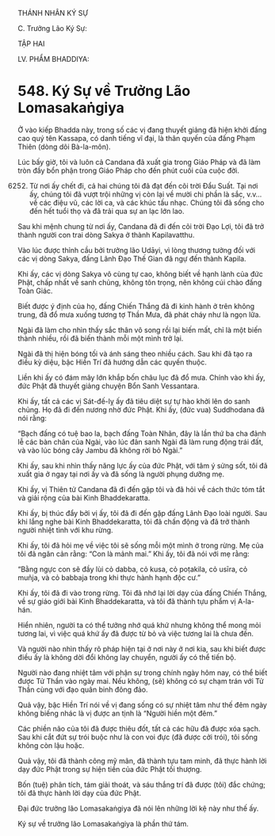 THÁNH NHÂN KÝ SỰ

C. Trưởng Lão Ký Sự:

TẬP HAI

LV. PHẨM BHADDIYA:

# 548. Ký Sự về Trưởng Lão Lomasakaṅgiya

Ở vào kiếp Bhadda này, trong số các vị đang thuyết giảng đã hiện khởi đấng cao quý tên Kassapa, có danh tiếng vĩ đại, là thân quyến của đấng Phạm Thiên (dòng dõi Bà-la-môn).

Lúc bấy giờ, tôi và luôn cả Candana đã xuất gia trong Giáo Pháp và đã làm tròn đầy bổn phận trong Giáo Pháp cho đến phút cuối của cuộc đời.

6252. Từ nơi ấy chết đi, cả hai chúng tôi đã đạt đến cõi trời Đẩu Suất. Tại nơi ấy, chúng tôi đã vượt trội những vị còn lại về mười chi phần là sắc, v.v… về các điệu vũ, các lời ca, và các khúc tấu nhạc. Chúng tôi đã sống cho đến hết tuổi thọ và đã trải qua sự an lạc lớn lao.

Sau khi mệnh chung từ nơi ấy, Candana đã đi đến cõi trời Đạo Lợi, tôi đã trở thành người con trai dòng Sakya ở thành Kapilavatthu.

Vào lúc được thỉnh cầu bởi trưởng lão Udāyi, vì lòng thương tưởng đối với các vị dòng Sakya, đấng Lãnh Đạo Thế Gian đã ngự đến thành Kapila.

Khi ấy, các vị dòng Sakya vô cùng tự cao, không biết về hạnh lành của đức Phật, chấp nhất về sanh chủng, không tôn trọng, nên không cúi chào đấng Toàn Giác.

Biết được ý định của họ, đấng Chiến Thắng đã đi kinh hành ở trên không trung, đã đổ mưa xuống tương tợ Thần Mưa, đã phát cháy như là ngọn lữa.

Ngài đã làm cho nhìn thấy sắc thân vô song rồi lại biến mất, chỉ là một biến thành nhiều, rồi đã biến thành mỗi một mình trở lại.

Ngài đã thị hiện bóng tối và ánh sáng theo nhiều cách. Sau khi đã tạo ra điều kỳ diệu, bậc Hiền Trí đã hướng dẫn các quyến thuộc.

Liền khi ấy có đám mây lớn khắp bốn châu lục đã đổ mưa. Chính vào khi ấy, đức Phật đã thuyết giảng chuyện Bổn Sanh Vessantara.

Khi ấy, tất cả các vị Sát-đế-lỵ ấy đã tiêu diệt sự tự hào khởi lên do sanh chủng. Họ đã đi đến nương nhờ đức Phật. Khi ấy, (đức vua) Suddhodana đã nói rằng:

“Bạch đấng có tuệ bao la, bạch đấng Toàn Nhãn, đây là lần thứ ba cha đảnh lễ các bàn chân của Ngài, vào lúc đản sanh Ngài đã làm rung động trái đất, và vào lúc bóng cây Jambu đã không rời bỏ Ngài.”

Khi ấy, sau khi nhìn thấy năng lực ấy của đức Phật, với tâm ý sửng sốt, tôi đã xuất gia ở ngay tại nơi ấy và đã sống là người phụng dưỡng mẹ.

Khi ấy, vị Thiên tử Candana đã đi đến gặp tôi và đã hỏi về cách thức tóm tắt và giải rộng của bài Kinh Bhaddekaratta.

Khi ấy, bị thúc đẩy bởi vị ấy, tôi đã đi đến gặp đấng Lãnh Đạo loài người. Sau khi lắng nghe bài Kinh Bhaddekaratta, tôi đã chấn động và đã trở thành người nhiệt tình với khu rừng.

Khi ấy, tôi đã hỏi mẹ về việc tôi sẽ sống mỗi một mình ở trong rừng. Mẹ của tôi đã ngăn cản rằng: “Con là mảnh mai.” Khi ấy, tôi đã nói với mẹ rằng:

“Bằng ngực con sẽ đầy lùi cỏ dabba, cỏ kusa, cỏ poṭakila, cỏ usīra, cỏ muñja, và cỏ babbaja trong khi thực hành hạnh độc cư.”

Khi ấy, tôi đã đi vào trong rừng. Tôi đã nhớ lại lời dạy của đấng Chiến Thắng, về sự giáo giới bài Kinh Bhaddekaratta, và tôi đã thành tựu phẩm vị A-la-hán.

Hiển nhiên, người ta có thể tưởng nhớ quá khứ nhưng không thể mong mỏi tương lai, vì việc quá khứ ấy đã được từ bỏ và việc tương lai là chưa đến.

Và người nào nhìn thấy rõ pháp hiện tại ở nơi này ở nơi kia, sau khi biết được điều ấy là không dời đổi không lay chuyển, người ấy có thể tiến bộ.

Người nào đang nhiệt tâm với phận sự trong chính ngày hôm nay, có thể biết được Tử Thần vào ngày mai. Nếu không, (sẽ) không có sự chạm trán với Tử Thần cùng với đạo quân binh đông đảo.

Quả vậy, bậc Hiền Trí nói về vị đang sống có sự nhiệt tâm như thế đêm ngày không biếng nhác là vị được an tịnh là “Người hiền một đêm.”

Các phiền não của tôi đã được thiêu đốt, tất cả các hữu đã được xóa sạch. Sau khi cắt đứt sự trói buộc như là con voi đực (đã được cởi trói), tôi sống không còn lậu hoặc.

Quả vậy, tôi đã thành công mỹ mãn, đã thành tựu tam minh, đã thực hành lời dạy đức Phật trong sự hiện tiền của đức Phật tối thượng.

Bốn (tuệ) phân tích, tám giải thoát, và sáu thắng trí đã được (tôi) đắc chứng; tôi đã thực hành lời dạy của đức Phật.

Đại đức trưởng lão Lomasakaṅgiya đã nói lên những lời kệ này như thế ấy.

Ký sự về trưởng lão Lomasakaṅgiya là phần thứ tám.
